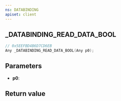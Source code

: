 ```yaml
---
ns: DATABINDING
apiset: client
---
```

## _DATABINDING_READ_DATA_BOOL

```c
// 0x5EEFBD4B6D7CD6EB
Any _DATABINDING_READ_DATA_BOOL(Any p0);
```


## Parameters
* **p0**:

## Return value